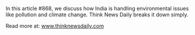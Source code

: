 In this article #868, we discuss how India is handling environmental issues like pollution and climate change. Think News Daily breaks it down simply.

Read more at: www.thinknewsdaily.com